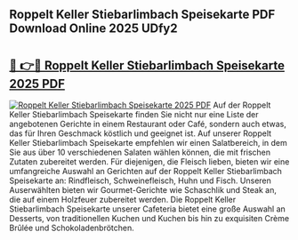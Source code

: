 ## Roppelt Keller Stiebarlimbach Speisekarte PDF Download Online 2025 UDfy2

# <h2><a href="http://gcdusfx.nevu.top/?p=Roppelt+Keller+Stiebarlimbach+Speisekarte">🔗 👉🔴 Roppelt Keller Stiebarlimbach Speisekarte 2025 PDF</a></h2>

[![Roppelt Keller Stiebarlimbach Speisekarte 2025 PDF](https://i.imgur.com/dBaPXMq.png)](http://gcdusfx.nevu.top/?p=Roppelt+Keller+Stiebarlimbach+Speisekarte)
Auf der Roppelt Keller Stiebarlimbach Speisekarte finden Sie nicht nur eine Liste der angebotenen Gerichte in einem Restaurant oder Café, sondern auch etwas, das für Ihren Geschmack köstlich und geeignet ist. Auf unserer Roppelt Keller Stiebarlimbach Speisekarte empfehlen wir einen Salatbereich, in dem Sie aus über 10 verschiedenen Salaten wählen können, die mit frischen Zutaten zubereitet werden. Für diejenigen, die Fleisch lieben, bieten wir eine umfangreiche Auswahl an Gerichten auf der Roppelt Keller Stiebarlimbach Speisekarte an: Rindfleisch, Schweinefleisch, Huhn und Fisch. Unseren Auserwählten bieten wir Gourmet-Gerichte wie Schaschlik und Steak an, die auf einem Holzfeuer zubereitet werden. Die Roppelt Keller Stiebarlimbach Speisekarte unserer Cafeteria bietet eine große Auswahl an Desserts, von traditionellen Kuchen und Kuchen bis hin zu exquisiten Crème Brûlée und Schokoladenbrötchen.
